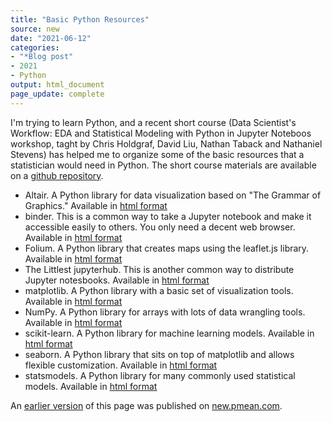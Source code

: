 ```yaml
---
title: "Basic Python Resources"
source: new
date: "2021-06-12"
categories:
- "*Blog post"
- 2021
- Python
output: html_document
page_update: complete
---
```


I'm trying to learn Python, and a recent short course (Data Scientist's Workflow: EDA and Statistical Modeling with Python in Jupyter Noteboos workshop, taght by Chris Holdgraf, David Liu, Nathan Taback and Nathaniel Stevens) has helped me to organize some of the basic resources that a statistician would need in Python. The short course materials are available on a [github repository][ssc1].

<!--more-->

+ Altair. A Python library for data visualization based on "The Grammar of Graphics." Available in [html format][alt1]
+ binder. This is a common way to take a Jupyter notebook and make it accessible easily to others. You only need a decent web browser. Available in [html format][bin1]
+ Folium. A Python library that creates maps using the leaflet.js library. Available in [html format][fol1]
+ The Littlest jupyterhub. This is another common way to distribute Jupyter notesbooks. Available in [html format][lit1]
+ matplotlib. A Python library with a basic set of visualization tools. Available in [html format][mat1]
+ NumPy. A Python library for arrays with lots of data wrangling tools. Available in [html format][num1]
+ scikit-learn. A Python library for machine learning models. Available in [html format][sci1]
+ seaborn. A Python library that sits on top of matplotlib and allows flexible customization. Available in [html format][sea1]
+ statsmodels. A Python library for many commonly used statistical models. Available in [html format][sta1]

[alt1]: https://altair-viz.github.io/
[bin1]: https://gke.mybinder.org/
[fol1]: https://python-visualization.github.io/folium/
[lit1]: https://tljh.jupyter.org/en/latest/
[mat1]: https://matplotlib.org/
[num1]: https://numpy.org/
[sci1]: https://scikit-learn.org/stable/
[sea1]: https://seaborn.pydata.org/
[ssc1]: https://github.com/ssc-datascience/pythonjupyter_wshop2021
[sta1]: https://www.statsmodels.org/stable/index.html

An [earlier version][sim2] of this page was published on [new.pmean.com][sim1].

[sim1]: http://new.pmean.com
[sim2]: http://new.pmean.com/basic-python-resources/
